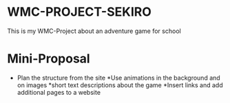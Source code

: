 # WMC-PROJECT-SEKIRO
This is my WMC-Project about an adventure game for school

# Mini-Proposal
* Plan the structure from the site
*Use animations in the background and on images
*short text descriptions about the game
*Insert links and add additional pages to a website

